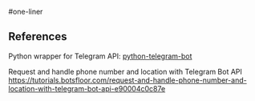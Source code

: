 #one-liner

## References
Python wrapper for Telegram API: [python-telegram-bot](https://github.com/python-telegram-bot/python-telegram-bot)

Request and handle phone number and location with Telegram Bot API 
https://tutorials.botsfloor.com/request-and-handle-phone-number-and-location-with-telegram-bot-api-e90004c0c87e 